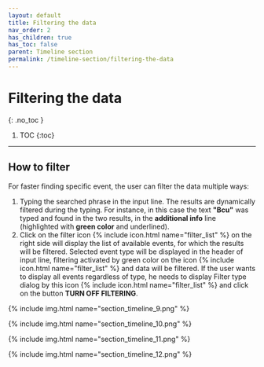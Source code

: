 ```yaml
---
layout: default
title: Filtering the data
nav_order: 2
has_children: true
has_toc: false
parent: Timeline section
permalink: /timeline-section/filtering-the-data
---
```


# Filtering the data
{: .no_toc }

1. TOC
{:toc}

---

## How to filter
For faster finding specific event, the user can filter the data multiple ways:
1. Typing the searched phrase in the input line. The results are dynamically filtered during the typing. For instance, in this case the text **"Bcu"** was typed and found in the two results, in the **additional info** line (highlighted with <span class="text-green-200">**green color**</span> and underlined).
2. Click on the filter icon {% include icon.html name="filter_list" %} on the right side will display the list of available events, for which the results will be filtered. Selected event type will be displayed in the header of input line, filtering activated by green color on the icon <span class="text-green-200">{% include icon.html name="filter_list" %}</span> and data will be filtered. If the user wants to display all events regardless of type, he needs to display Filter type dialog by this icon {% include icon.html name="filter_list" %} and click on the button **TURN OFF FILTERING**.

{% include img.html name="section_timeline_9.png" %}

{% include img.html name="section_timeline_10.png" %}

{% include img.html name="section_timeline_11.png" %}

{% include img.html name="section_timeline_12.png" %}
